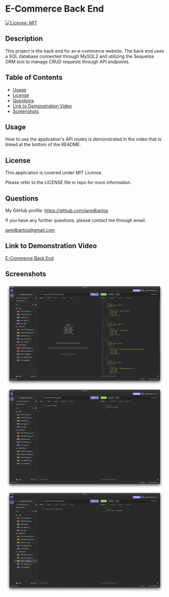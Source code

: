 # E-Commerce Back End
[![License: MIT](https://img.shields.io/badge/License-MIT-yellow.svg)](https://opensource.org/licenses/MIT)

## Description

This project is the back end for an e-commerce website. The back end uses a SQL database connected through MySQL2 and utilizing the Sequelize ORM tool to manage CRUD requests through API endpoints.

## Table of Contents
- [Usage](#usage)
- [License](#license)
- [Questions](#questions)
- [Link to Demonstration Video](#link-to-demonstration-video)
- [Screenshots](#screenshots)

## Usage

How to use the application's API routes is demonstrated in the video that is linked at the bottom of the README.

## License

This application is covered under MIT License.

Please refer to the LICENSE file in repo for more information.

## Questions

My GitHub profile: https://github.com/jaredbartos

If you have any further questions, please contact me through email.

jaredbartos@gmail.com

## Link to Demonstration Video

[E-Commerce Back End](https://drive.google.com/file/d/11EcuRBLcpTnoJwuvRJ1tNAYp0HwA1sYE/view?usp=sharing)

## Screenshots

![Screenshot 1](./assets/images/screenshot_1.png)
![Screenshot 2](./assets/images/screenshot_2.png)
![Screenshot 3](./assets/images/screenshot_3.png)